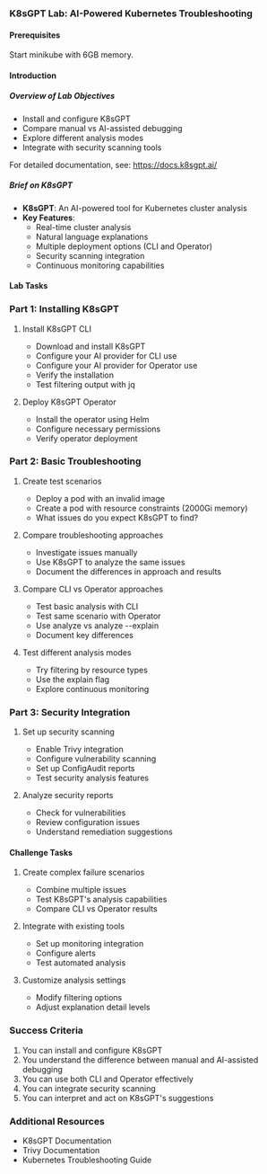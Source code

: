 ### K8sGPT Lab: AI-Powered Kubernetes Troubleshooting

#### Prerequisites

Start minikube with 6GB memory.

#### Introduction

##### **Overview of Lab Objectives**
- Install and configure K8sGPT
- Compare manual vs AI-assisted debugging
- Explore different analysis modes
- Integrate with security scanning tools

For detailed documentation, see: https://docs.k8sgpt.ai/

##### **Brief on K8sGPT**
- **K8sGPT**: An AI-powered tool for Kubernetes cluster analysis
- **Key Features**:
  - Real-time cluster analysis
  - Natural language explanations
  - Multiple deployment options (CLI and Operator)
  - Security scanning integration
  - Continuous monitoring capabilities

#### Lab Tasks

### Part 1: Installing K8sGPT

1. Install K8sGPT CLI
   - Download and install K8sGPT
   - Configure your AI provider for CLI use
   - Configure your AI provider for Operator use
   - Verify the installation
   - Test filtering output with jq

2. Deploy K8sGPT Operator
   - Install the operator using Helm
   - Configure necessary permissions
   - Verify operator deployment

### Part 2: Basic Troubleshooting

1. Create test scenarios
   - Deploy a pod with an invalid image
   - Create a pod with resource constraints (2000Gi memory)
   - What issues do you expect K8sGPT to find?

2. Compare troubleshooting approaches
   - Investigate issues manually
   - Use K8sGPT to analyze the same issues
   - Document the differences in approach and results

3. Compare CLI vs Operator approaches
   - Test basic analysis with CLI
   - Test same scenario with Operator
   - Use analyze vs analyze --explain
   - Document key differences

4. Test different analysis modes
   - Try filtering by resource types
   - Use the explain flag
   - Explore continuous monitoring

### Part 3: Security Integration

1. Set up security scanning
   - Enable Trivy integration
   - Configure vulnerability scanning
   - Set up ConfigAudit reports
   - Test security analysis features

2. Analyze security reports
   - Check for vulnerabilities
   - Review configuration issues
   - Understand remediation suggestions

#### Challenge Tasks

1. Create complex failure scenarios
   - Combine multiple issues
   - Test K8sGPT's analysis capabilities
   - Compare CLI vs Operator results

2. Integrate with existing tools
   - Set up monitoring integration
   - Configure alerts
   - Test automated analysis

3. Customize analysis settings
   - Modify filtering options
   - Adjust explanation detail levels

### Success Criteria

1. You can install and configure K8sGPT
2. You understand the difference between manual and AI-assisted debugging
3. You can use both CLI and Operator effectively
4. You can integrate security scanning
5. You can interpret and act on K8sGPT's suggestions

### Additional Resources
- K8sGPT Documentation
- Trivy Documentation
- Kubernetes Troubleshooting Guide